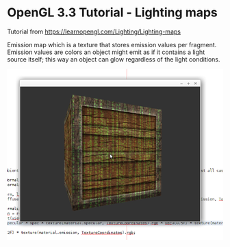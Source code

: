 # OpenGL 3.3 Tutorial - Lighting maps

Tutorial from https://learnopengl.com/Lighting/Lighting-maps

Emission map which is a texture that stores emission values per fragment. 
Emission values are colors an object might emit as if it contains a light source itself; 
this way an object can glow regardless of the light conditions.

![alt text](https://github.com/tapin13/openGL-3-3-examples/blob/master/tutorialX5_emission_map/Screenshot.png)
